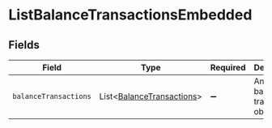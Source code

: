 # ListBalanceTransactionsEmbedded


## Fields

| Field                                                                        | Type                                                                         | Required                                                                     | Description                                                                  |
| ---------------------------------------------------------------------------- | ---------------------------------------------------------------------------- | ---------------------------------------------------------------------------- | ---------------------------------------------------------------------------- |
| `balanceTransactions`                                                        | List\<[BalanceTransactions](../../models/operations/BalanceTransactions.md)> | :heavy_minus_sign:                                                           | An array of balance transaction objects.                                     |